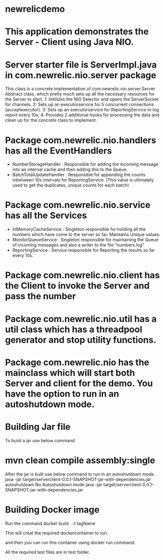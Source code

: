 # newrelicdemo

# This application demonstrates the Server - Client using Java NIO.

# Server starter file is ServerImpl.java in com.newrelic.nio.server package
This class is a concrete implementation of com.newrelic.nio.server.Server Abstract class, which pretty much sets up all the necessary resources for the Server to start. 
1: Initilizes the NIO Selector and opens the ServerSocket for channels. 
2: Sets up an executorservice for 5 concurrent connections (acceptexecutor). 
3: Sets up an executorservice for ReportingService to log report every 10s.
4: Provides 2 additional hooks for processing the data and clean up for the concrete class to implement. 


# Package com.newrelic.nio.handlers has all the EventHandlers
- NumberStorageHandler : Responsible for adding the incoming message into an internal cache and then adding this to the Queue.
- BatchTotalUpdateHandler : Responsible for appending the counts inbetween 10s intervals for ReportingService. (This value is ultimately used to get the duplicates, unique counts for each batch)


# Package com.newrelic.nio.service has all the Services
- InMemoryCacheService : Singleton responsible for holding all the numbers which have come to the server so far. Maintains Unique values. 
- MonitorQueueService : Singleton responsible for maintaining the Queue of incoming messages and also a writer to the file "numbers.log"
- ReportingService : Service responsible for Reporting the results so far every 10s.


# Package com.newrelic.nio.client has the Client to invoke the Server and pass the number

# Package com.newrelic.nio.util has a util class which has a threadpool generator and stop utility functions. 

# Package com.newrelic.nio has the mainclass which will start both Server and client for the demo. You have the option to run in an autoshutdown mode. 



# Building Jar file
To buiid a jar use below command
  # mvn clean compile assembly:single
After the jar is built use below command to run in an autoshutdown mode.
java -jar target/serverclient-0.0.1-SNAPSHOT-jar-with-dependencies.jar autoshutdown
No Autoshutdown mode
java -jar target/serverclient-0.0.1-SNAPSHOT-jar-with-dependencies.jar



# Building Docker image
Run the command 
docker build . -t tagName

This will creat the required dockercontainer to run. 

and then you can run this container using docker run command.


All the required test files are in test folder. 



  


